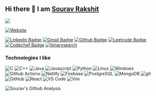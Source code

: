 ## Hi there 👋 I am [Sourav Rakshit](https://souravrakshit.me)
<img src="https://komarev.com/ghpvc/?username=souravrax" />

[![Website](https://img.shields.io/badge/-souravrakshit.me-black?style=flat-pill&logo=google-chrome&logoColor=white&link=https://souravrax.com/)](https://souravrax.com/)

[![Linkedin Badge](https://img.shields.io/badge/-souravrax-blue?style=flat-pill&logo=Linkedin&logoColor=white&link=https://www.linkedin.com/in/souravrax/)](https://www.linkedin.com/in/souravrax/)
[![Gmail Badge](https://img.shields.io/badge/-rakshitsourav3@gmail.com-red?style=flat-pill&logo=Gmail&logoColor=white&link=mailto:mxr180061@utdallas.edu)](mailto:rakshitsourav3@gmail.com)
[![Github Badge](https://img.shields.io/badge/-souravrax-black?style=flat-pill&logo=github&logoColor=white&link=https://github.com/souravrax/)](https://github.com/souravrax/)
[![Leetcode Badge](https://img.shields.io/badge/-souravrax-F89F1B?style=flat-pill&logo=leetcode&logoColor=white&link=https://leetcode.com/souravrax/)](https://leetcode.com/souravrax/)
[![Codechef Badge](https://img.shields.io/badge/-carfry-brown?style=flat-pill&logo=codechef&logoColor=white&link=https://codechef.com/users/carfry/)](https://codechef.com/users/carfry/)
[![binarysearch](https://binarysearch.com/api/shields/mangal)](https://binarysearch.com/@/mangal)


<h3>Technologies I like</h3>
<p>
  <img alt="C" src="https://img.shields.io/badge/-blue?style=flat-pill&logo=c&logoColor=white" />
  <img alt="C++" src="https://img.shields.io/badge/++-darkblue?style=flat-pill&logo=C&logoColor=white" />
  <img alt="Java" src="https://img.shields.io/badge/-Java-orange?style=flat-pill&logo=java&logoColor=white" />
  <img alt="Javascript" src="https://img.shields.io/badge/-Javascript-000?style=flat-pill&logo=javascript&logo_color=000000" />
  <img alt="Python" src="https://img.shields.io/badge/-Python-3776AB?style=flat-pill&logo=Python&logoColor=white" />

  <img alt="Linux" src="https://img.shields.io/badge/-Linux-FCC624?style=flat-pill&logo=Linux&logoColor=black" />
  <img alt="Windows" src="https://img.shields.io/badge/-Windows-0174cd?style=flat-pill&logo=windows&logoColor=white" />

  <img alt="Github Actions" src="https://raster.shields.io/badge/-Github Actions-181717?style=flat-pill&logo=github&logoColor=white" />
  <img alt="Netlify" src="https://img.shields.io/badge/-Netlify-181717?style=flat-pill&logo=netlify&logoColor=white" />
  <img alt="Firebase" src="https://img.shields.io/badge/-Firebase-darkorange?style=flat-pill&logo=firebase&logoColor=white" />

  <img alt="PostgreSQL" src="https://img.shields.io/badge/-PostgreSQL-4479A1?style=flat-pill&logo=postgresql&logoColor=white" />
  <img alt="MongoDB" src="https://img.shields.io/badge/-MongoDB-rgb(15 181 84)?style=flat-pill&logo=mongodb&logoColor=white" />

  <img alt="git" src="https://img.shields.io/badge/-Git-F05032?style=flat-pill&logo=git&logoColor=white" />
  <img alt="GitHub" src="https://img.shields.io/badge/-GitHub-181717?style=flat-pill&logo=GitHub&logoColor=white" />
  <img alt="React" src="https://img.shields.io/badge/-React-5DDDFF?style=flat-pill&logo=react&logoColor=white" />
  <img alt="VS Code" src="https://img.shields.io/badge/-VS Code-0066B8?style=flat-pill&logo=visual-studio-code" />
  <img alt="Vim" src="https://img.shields.io/badge/-Vim-019331?style=flat-pill&logo=vim&logoColor=white" />
</p>


![Sourav's Github Analysis](https://github-readme-stats.vercel.app/api?username=souravrax&hide_title=true&show_owner=true&show_icons=true&hide_border=true&theme=dark)
